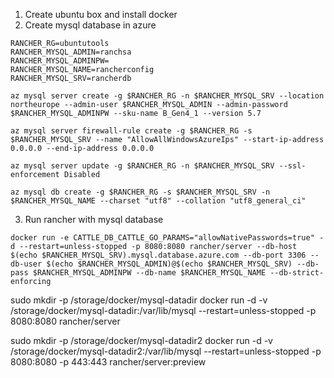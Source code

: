 
1. Create ubuntu box and install docker
2. Create mysql database in azure

```
RANCHER_RG=ubuntutools
RANCHER_MYSQL_ADMIN=ranchsa
RANCHER_MYSQL_ADMINPW=
RANCHER_MYSQL_NAME=rancherconfig
RANCHER_MYSQL_SRV=rancherdb

az mysql server create -g $RANCHER_RG -n $RANCHER_MYSQL_SRV --location northeurope --admin-user $RANCHER_MYSQL_ADMIN --admin-password $RANCHER_MYSQL_ADMINPW --sku-name B_Gen4_1 --version 5.7

az mysql server firewall-rule create -g $RANCHER_RG -s $RANCHER_MYSQL_SRV --name "AllowAllWindowsAzureIps" --start-ip-address 0.0.0.0 --end-ip-address 0.0.0.0

az mysql server update -g $RANCHER_RG -n $RANCHER_MYSQL_SRV --ssl-enforcement Disabled

az mysql db create -g $RANCHER_RG -s $RANCHER_MYSQL_SRV -n $RANCHER_MYSQL_NAME --charset "utf8" --collation "utf8_general_ci"

```
3. Run rancher with mysql database
```
docker run -e CATTLE_DB_CATTLE_GO_PARAMS="allowNativePasswords=true" -d --restart=unless-stopped -p 8080:8080 rancher/server --db-host $(echo $RANCHER_MYSQL_SRV).mysql.database.azure.com --db-port 3306 --db-user $(echo $RANCHER_MYSQL_ADMIN)@$(echo $RANCHER_MYSQL_SRV) --db-pass $RANCHER_MYSQL_ADMINPW --db-name $RANCHER_MYSQL_NAME --db-strict-enforcing

```

sudo mkdir -p /storage/docker/mysql-datadir
docker run -d -v /storage/docker/mysql-datadir:/var/lib/mysql --restart=unless-stopped -p 8080:8080 rancher/server

sudo mkdir -p /storage/docker/mysql-datadir2
docker run -d -v /storage/docker/mysql-datadir2:/var/lib/mysql --restart=unless-stopped -p 8080:8080 -p 443:443 rancher/server:preview

